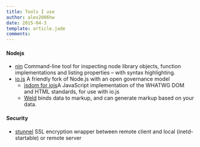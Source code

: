 ```yaml
---
title: Tools I use
author: alex2006hw
date: 2015-04-3
template: article.jade
comments: 
---
```


#### Nodejs
- [nin](https://github.com/timoxley/nim) Command-line tool for inspecting node library objects, function implementations and listing properties – with syntax highlighting.
- [io.js](https://github.com/iojs/io.js.git) A friendly fork of Node.js with an open governance model
  - [jsdom for iojs](https://github.com/tmpvar/jsdom)A JavaScript implementation of the WHATWG DOM and HTML standards, for use with io.js
  - [Weld](https://github.com/tmpvar/weld) binds data to markup, and can generate markup based on your data.

#### Security
- [stunnel](https://www.stunnel.org/index.html) SSL encryption wrapper between remote client and local (inetd-startable) or remote server

